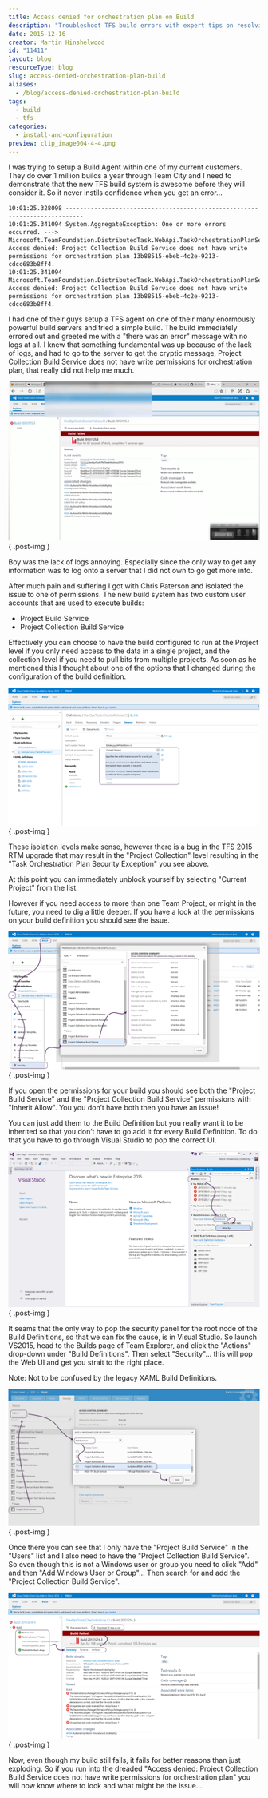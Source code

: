 ```yaml
---
title: Access denied for orchestration plan on Build
description: "Troubleshoot TFS build errors with expert tips on resolving access denied issues for orchestration plans. Enhance your build system's performance today!"
date: 2015-12-16
creator: Martin Hinshelwood
id: "11411"
layout: blog
resourceType: blog
slug: access-denied-orchestration-plan-build
aliases:
  - /blog/access-denied-orchestration-plan-build
tags:
  - build
  - tfs
categories:
  - install-and-configuration
preview: clip_image004-4-4.png
---
```


I was trying to setup a Build Agent within one of my current customers. They do over 1 million builds a year through Team City and I need to demonstrate that the new TFS build system is awesome before they will consider it. So it never instils confidence when you get an error…

```
10:01:25.328098 ---------------------------------------------------------------------------
10:01:25.341094 System.AggregateException: One or more errors occurred. ---> Microsoft.TeamFoundation.DistributedTask.WebApi.TaskOrchestrationPlanSecurityException: Access denied: Project Collection Build Service does not have write permissions for orchestration plan 13b88515-ebeb-4c2e-9213-cdcc683b8ff4.
10:01:25.341094 Microsoft.TeamFoundation.DistributedTask.WebApi.TaskOrchestrationPlanSecurityException: Access denied: Project Collection Build Service does not have write permissions for orchestration plan 13b88515-ebeb-4c2e-9213-cdcc683b8ff4.
```

I had one of their guys setup a TFS agent on one of their many enormously powerful build servers and tried a simple build. The build immediately errored out and greeted me with a "there was an error" message with no logs at all. I knew that something fundamental was up because of the lack of logs, and had to go to the server to get the cryptic message, Project Collection Build Service does not have write permissions for orchestration plan, that really did not help me much.

![clip_image001](images/clip_image001-1-1.png "clip_image001")
{ .post-img }

Boy was the lack of logs annoying. Especially since the only way to get any information was to log onto a server that I did not own to go get more info.

After much pain and suffering I got with Chris Paterson and isolated the issue to one of permissions. The new build system has two custom user accounts that are used to execute builds:

- Project Build Service
- Project Collection Build Service

Effectively you can choose to have the build configured to run at the Project level if you only need access to the data in a single project, and the collection level if you need to pull bits from multiple projects. As soon as he mentioned this I thought about one of the options that I changed during the configuration of the build definition.

![image](images/image-8-8.png "image")
{ .post-img }

These isolation levels make sense, however there is a bug in the TFS 2015 RTM upgrade that may result in the "Project Collection" level resulting in the "Task Orchestration Plan Security Exception" you see above.

At this point you can immediately unblock yourself by selecting "Current Project" from the list.

However if you need access to more than one Team Project, or might in the future, you need to dig a little deeper. If you have a look at the permissions on your build definition you should see the issue.

![clip_image003](images/clip_image003-3-3.png "clip_image003")
{ .post-img }

If you open the permissions for your build you should see both the "Project Build Service" and the "Project Collection Build Service" permissions with "Inherit Allow". You you don’t have both then you have an issue!

You can just add them to the Build Definition but you really want it to be inherited so that you don’t have to go add it for every Build Definition. To do that you have to go through Visual Studio to pop the correct UI.

![image](images/image-1-7-7.png "image")
{ .post-img }

It seams that the only way to pop the security panel for the root node of the Build Definitions, so that we can fix the cause, is in Visual Studio. So launch VS2015, head to the Builds page of Team Explorer, and click the "Actions" drop-down under "Build Definitions". Then select "Security"… this will pop the Web UI and get you strait to the right place.

Note: Not to be confused by the legacy XAML Build Definitions.

![clip_image005](images/clip_image005-5-5.png "clip_image005")
{ .post-img }

Once there you can see that I only have the "Project Build Service" in the "Users" list and I also need to have the "Project Collection Build Service". So even though this is not a Windows user or group you need to click "Add" and then "Add Windows User or Group"… Then search for and add the "Project Collection Build Service".

![clip_image006](images/clip_image006-6-6.png "clip_image006")
{ .post-img }

Now, even though my build still fails, it fails for better reasons than just exploding. So if you run into the dreaded "Access denied: Project Collection Build Service does not have write permissions for orchestration plan" you will now know where to look and what might be the issue…

